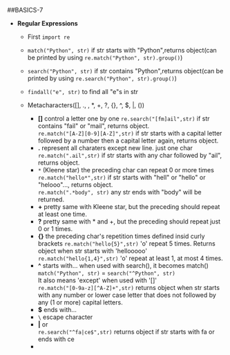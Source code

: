 ##BASICS-7
* **Regular Expressions**
	* First `import re`
	* `match("Python", str)` if str starts with "Python",returns object(can be printed by using `re.match("Python", str).group()`)
	* `search("Python", str)` if str contains "Python",returns object(can be printed by using `re.search("Python", str).group()`) 
	* `findall("e", str)` to find all "e"s in str
   
	* Metacharacters([], ., \, *, +, ?, {}, ^, $, |, ())
		* **[]** control a letter one by one
			`re.search("[fm]ail",str)` if str contains "fail" or "mail", returns object.   
			`re.match("[A-Z][0-9][A-Z]",str)` if str starts with a capital letter followed by a number then a capital letter again, returns object.   
		* **.** represent all charaters except new line. just one char   
			`re.match(".ail",str)` if str starts with any char followed by "ail", returns object.
		* `*` (Kleene star) the preceding char can repeat 0 or more times 
			`re.match("hello*",str)` if str starts with "hell" or "hello" or "helooo"..., returns object.   
			`re.match(".*body", str)` any str ends with "body" will be returned.  
		* **+** pretty same with Kleene star, but the preceding should repeat at least one time.
		* **?** pretty same with * and +, but the preceding should repeat just 0 or 1 times.
		* **{}** the preceding char's repetition times defined insid curly brackets
			`re.match("hello{5}",str)` 'o' repeat 5 times. Returns object when str starts with 'hellooooo'   
			`re.match("hello{1,4}",str)` 'o' repeat at least 1, at most 4 times.   
		* **^** starts with...
		when used with search(), it becomes match() `match("Python", str)` = `search("^Python", str)`      
		It also means 'except' when used with '[]'    
		`re.match("[0-9a-z][^A-Z]+",str)` returns object when str starts with any number or lower case letter that does not followed by any (1 or more) capital letters.
		* **$** ends with...
		* `\` escape character
		* **|** or    
		`re.search("^fa|ce$",str)` returns object if str starts with fa or ends with ce
		* 


